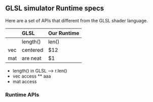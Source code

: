 ## GLSL simulator Runtime specs ##

Here are a set of APIs that different from the GLSL shader language.

|   | GLSL  | Our Runtime |
| :------------ |:---------------| -----|
|       | length() | len() |
| vec      | centered        |   $12 |
| mat | are neat        |    $1 |

* length() in GLSL --> r.len()
* vec access
** aaa
* mat access


### Runtime APIs ###
